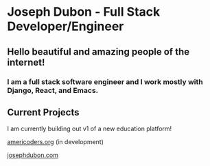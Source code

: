 # Joseph Dubon - Full Stack Developer/Engineer

## Hello beautiful and amazing people of the internet!

### I am a full stack software engineer and I work mostly with Django, React, and Emacs.

## Current Projects
I am currently building out v1 of a new education platform!

[americoders.org](https://americoders.org) (in development)

[josephdubon.com](https://www.josephdubon.com)
